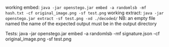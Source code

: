 
working embed:
`java -jar openstego.jar embed -a randomlsb -mf hash.txt -cf original_image.png -sf test.png`
working extract:
 `java -jar openstego.jar extract -sf test.png -xd ./decoded/`
NB: an empty file named the name of the expected output must be in the output directory



Tests:
java -jar openstego.jar embed -a randomlsb -mf signature.json -cf original_image.png -sf test.png
